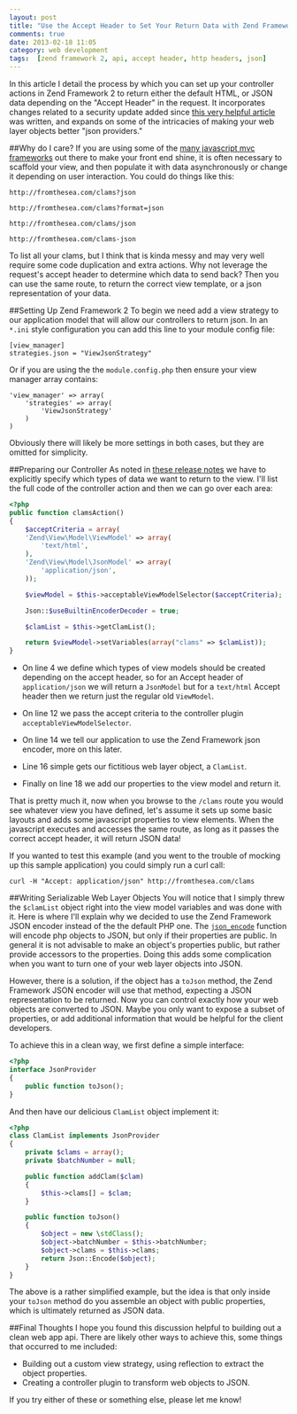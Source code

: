 ```yaml
---
layout: post
title: "Use the Accept Header to Set Your Return Data with Zend Framework 2"
comments: true
date: 2013-02-18 11:05
category: web development
tags:  [zend framework 2, api, accept header, http headers, json]
---
```


In this article I detail the process by which you can set up your controller actions in Zend Framework 2 to return either the default HTML, or JSON data depending on the "Accept Header" in the request. It incorporates changes related to a security update added since [this very helpful article](http://akrabat.com/zend-framework-2/returning-json-using-the-accept-header-in-zf2/) was written, and expands on some of the intricacies of making your web layer objects better "json providers."

##Why do I care?
If you are using some of the [many javascript mvc frameworks](http://todomvc.com/) out there to make your front end shine, it is often necessary to scaffold your view, and then populate it with data asynchronously or change it depending on user interaction. You could do things like this:

    http://fromthesea.com/clams?json

    http://fromthesea.com/clams?format=json

    http://fromthesea.com/clams/json

    http://fromthesea.com/clams-json

To list all your clams, but I think that is kinda messy and may very well require some code duplication and extra actions. Why not leverage the request's accept header to determine which data to send back? Then you can use the same route, to return the correct view template, or a json representation of your data.

##Setting Up Zend Framework 2
To begin we need add a view strategy to our application model that will allow our controllers to return json. In an `*.ini` style configuration you can add this line to your module config file:

    [view_manager]
    strategies.json = "ViewJsonStrategy"

Or if you are using the the `module.config.php` then ensure your view manager array contains:

    'view_manager' => array(
        'strategies' => array(
            'ViewJsonStrategy'
        )
    )

Obviously there will likely be more settings in both cases, but they are omitted for simplicity.

##Preparing our Controller
As noted in [these release notes](http://www.readability.com/articles/ycfvxsho) we have to explicitly specify which types of data we want to return to the view. I'll list the full code of the controller action and then we can go over each area:

```php
<?php
public function clamsAction()
{
    $acceptCriteria = array(
    'Zend\View\Model\ViewModel' => array(
        'text/html',
    ),
    'Zend\View\Model\JsonModel' => array(
        'application/json',
    ));

    $viewModel = $this->acceptableViewModelSelector($acceptCriteria);

    Json::$useBuiltinEncoderDecoder = true;

    $clamList = $this->getClamList();

    return $viewModel->setVariables(array("clams" => $clamList));
}
```

- On line 4 we define which types of view models should be created depending on the accept header, so for an Accept header of `application/json` we will return a `JsonModel` but for a `text/html` Accept header then we return just the regular old `ViewModel`.

- On line 12 we pass the accept criteria to the controller plugin `acceptableViewModelSelector`.

- On line 14 we tell our application to use the Zend Framework json encoder, more on this later.

- Line 16 simple gets our fictitious web layer object, a `ClamList`.

- Finally on line 18 we add our properties to the view model and return it.

That is pretty much it, now when you browse to the `/clams` route you would see whatever view you have defined, let's assume it sets up some basic layouts and adds some javascript properties to view elements. When the javascript executes and accesses the same route, as long as it passes the correct accept header, it will return JSON data!

If you wanted to test this example (and you went to the trouble of mocking up this sample application) you could simply run a curl call:

    curl -H "Accept: application/json" http://fromthesea.com/clams

##Writing Serializable Web Layer Objects
You will notice that I simply threw the `$clamList` object right into the view model variables and was done with it. Here is where I'll explain why we decided to use the Zend Framework JSON encoder instead of the the default PHP one. The [`json_encode`](http://php.net/manual/en/function.json-encode.php) function will encode php objects to JSON, but only if their properties are public. In general it is not advisable to make an object's properties public, but rather provide accessors to the properties. Doing this adds some complication when you want to turn one of your web layer objects into JSON.

However, there is a solution, if the object has a `toJson` method, the Zend Framework JSON encoder will use that method, expecting a JSON representation to be returned. Now you can control exactly how your web objects are converted to JSON. Maybe you only want to expose a subset of properties, or add additional information that would be helpful for the client developers.

To achieve this in a clean way, we first define a simple interface:

```php
<?php
interface JsonProvider
{
    public function toJson();
}
```

And then have our delicious `ClamList` object implement it:

```php
<?php
class ClamList implements JsonProvider
{
    private $clams = array();
    private $batchNumber = null;

    public function addClam($clam)
    {
        $this->clams[] = $clam;
    }

    public function toJson()
    {
        $object = new \stdClass();
        $object->batchNumber = $this->batchNumber;
        $object->clams = $this->clams;
        return Json::Encode($object);
    }
}
```

The above is a rather simplified example, but the idea is that only inside your `toJson` method do you assemble an object with public properties, which is ultimately returned as JSON data.

##Final Thoughts
I hope you found this discussion helpful to building out a clean web app api. There are likely other ways to achieve this, some things that occurred to me included:

- Building out a custom view strategy, using reflection to extract the object properties.
- Creating a controller plugin to transform web objects to JSON.

If you try either of these or something else, please let me know!
